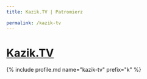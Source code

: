 ```yaml
---
title: Kazik.TV | Patromierz

permalink: /kazik-tv
---
```


# [Kazik.TV](https://patronite.pl/kazik-tv)

{% include profile.md name="kazik-tv" prefix="k" %}
